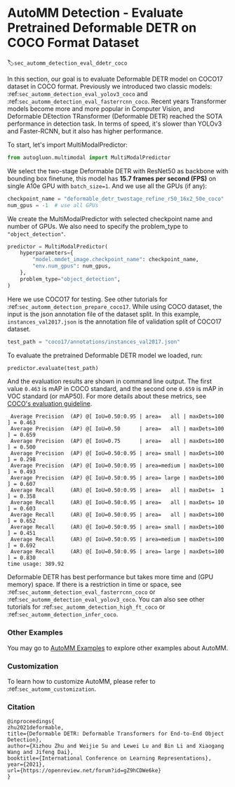 # AutoMM Detection - Evaluate Pretrained Deformable DETR on COCO Format Dataset
:label:`sec_automm_detection_eval_ddetr_coco`

In this section, our goal is to evaluate Deformable DETR model on COCO17 dataset in COCO format. 
Previously we introduced two classic models: :ref:`sec_automm_detection_eval_yolov3_coco` and :ref:`sec_automm_detection_eval_fasterrcnn_coco`.
Recent years Transformer models become more and more popular in Computer Vision, and Deformable DEtection TRansformer (Deformable DETR) reached the SOTA performance in detection task.
In terms of speed, it's slower than YOLOv3 and Faster-RCNN, but it also has higher performance.

To start, let's import MultiModalPredictor:

```python
from autogluon.multimodal import MultiModalPredictor
```

We select the two-stage Deformable DETR with ResNet50 as backbone with bounding box finetune,
this model has **15.7 frames per second (FPS)** on single A10e GPU with `batch_size=1`.
And we use all the GPUs (if any):

```python
checkpoint_name = "deformable_detr_twostage_refine_r50_16x2_50e_coco"
num_gpus = -1  # use all GPUs
```

We create the MultiModalPredictor with selected checkpoint name and number of GPUs.
We also need to specify the problem_type to `"object_detection"`.

```python
predictor = MultiModalPredictor(
    hyperparameters={
        "model.mmdet_image.checkpoint_name": checkpoint_name,
        "env.num_gpus": num_gpus,
    },
    problem_type="object_detection",
)
```

Here we use COCO17 for testing. 
See other tutorials for :ref:`sec_automm_detection_prepare_coco17`.
While using COCO dataset, the input is the json annotation file of the dataset split.
In this example, `instances_val2017.json` is the annotation file of validation split of COCO17 dataset.

```python
test_path = "coco17/annotations/instances_val2017.json"
```

To evaluate the pretrained Deformable DETR model we loaded, run:

```python
predictor.evaluate(test_path)
```

And the evaluation results are shown in command line output. The first value `0.463` is mAP in COCO standard, and the second one `0.659` is mAP in VOC standard (or mAP50). For more details about these metrics, see [COCO's evaluation guideline](https://cocodataset.org/#detection-eval).

```
 Average Precision  (AP) @[ IoU=0.50:0.95 | area=   all | maxDets=100 ] = 0.463
 Average Precision  (AP) @[ IoU=0.50      | area=   all | maxDets=100 ] = 0.659
 Average Precision  (AP) @[ IoU=0.75      | area=   all | maxDets=100 ] = 0.500
 Average Precision  (AP) @[ IoU=0.50:0.95 | area= small | maxDets=100 ] = 0.298
 Average Precision  (AP) @[ IoU=0.50:0.95 | area=medium | maxDets=100 ] = 0.493
 Average Precision  (AP) @[ IoU=0.50:0.95 | area= large | maxDets=100 ] = 0.607
 Average Recall     (AR) @[ IoU=0.50:0.95 | area=   all | maxDets=  1 ] = 0.358
 Average Recall     (AR) @[ IoU=0.50:0.95 | area=   all | maxDets= 10 ] = 0.603
 Average Recall     (AR) @[ IoU=0.50:0.95 | area=   all | maxDets=100 ] = 0.652
 Average Recall     (AR) @[ IoU=0.50:0.95 | area= small | maxDets=100 ] = 0.451
 Average Recall     (AR) @[ IoU=0.50:0.95 | area=medium | maxDets=100 ] = 0.692
 Average Recall     (AR) @[ IoU=0.50:0.95 | area= large | maxDets=100 ] = 0.830
time usage: 389.92
```

Deformable DETR has best performance but takes more time and (GPU memory) space. 
If there is a restriction in time or space, 
see :ref:`sec_automm_detection_eval_fasterrcnn_coco` or :ref:`sec_automm_detection_eval_yolov3_coco`.
You can also see other tutorials for :ref:`sec_automm_detection_high_ft_coco` or :ref:`sec_automm_detection_infer_coco`.

### Other Examples

You may go to [AutoMM Examples](https://github.com/autogluon/autogluon/tree/master/examples/automm) to explore other examples about AutoMM.

### Customization
To learn how to customize AutoMM, please refer to :ref:`sec_automm_customization`.

### Citation
```
@inproceedings{
zhu2021deformable,
title={Deformable DETR: Deformable Transformers for End-to-End Object Detection},
author={Xizhou Zhu and Weijie Su and Lewei Lu and Bin Li and Xiaogang Wang and Jifeng Dai},
booktitle={International Conference on Learning Representations},
year={2021},
url={https://openreview.net/forum?id=gZ9hCDWe6ke}
}
```
